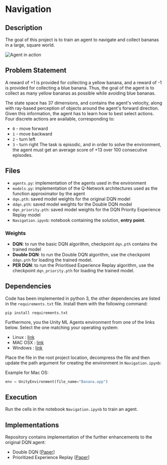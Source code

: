 [//]: # (Image References)

[image1]: https://user-images.githubusercontent.com/10624937/42135619-d90f2f28-7d12-11e8-8823-82b970a54d7e.gif "Agent in action"

# Navigation

## Description

The goal of this project is to train an agent to navigate and collect bananas in a large, square world. 


![Agent in action][image1]

## Problem Statement

A reward of +1 is provided for collecting a yellow banana, and a reward of -1 is provided 
for collecting a blue banana. Thus, the goal of the agent is to collect 
as many yellow bananas as possible while avoiding blue bananas.

The state space has 37 dimensions, and contains the agent's velocity, along
with ray-based perception of objects around the agent's forward
direction. Given this information, the agent has to learn how to best select 
actions. 
Four discrete actions are available, corresponding to: 
- `0` - move forward
- `1` - move backward
- `2` - turn left
- `3` - turn right
The task is episodic, and in order to solve the environment, the 
agent must get an average score of +13 over 100 consecutive episodes.

## Files

- `agents.py`: implementation of the agents used in the environment
- `models.py`: implementation of the Q-Network architectures used as the function approximator by the agent
- `dqn.pth`: saved model weights for the original DQN model
- `ddqn.pth`: saved model weights for the Double DQN model
- `dqn_priority.pth`: saved model weights for the DQN Priority Experience Replay model
- `Navigation.ipynb`: notebook containing the solution, **entry point**.

### Weights

- **DQN**: to run the basic DQN algorithm, checkpoint `dqn.pth` contains the trained model
- **Double DQN**: to run the Double DQN algorithm, use the checkpoint `ddqn.pth` for loading the trained model.
- **PER DQN**: to run the Prioritised Experience Replay algorithm, use the checkpoint `dqn_priority.pth` for loading the trained model.


## Dependencies
Code has been implemented in python 3,
the other dependencies are listed in the `requirements.txt` file. Install them with the following command:

```
pip install requirements.txt
```

Furthermore, you the Unity ML Agents environment from one of the links below. Select the one matching your operating system:
- Linux : [link](https://s3-us-west-1.amazonaws.com/udacity-drlnd/P1/Banana/Banana_Linux.zip)
- MAC OSX : [link](https://s3-us-west-1.amazonaws.com/udacity-drlnd/P1/Banana/Banana.app.zip)
- Windows : [link](https://s3-us-west-1.amazonaws.com/udacity-drlnd/P1/Banana/Banana_Windows_x86_64.zip)


Place the file in the root project location, decompress the file and then update the path argument for creating the environment in `Navigation.ipynb`:

Example for Mac OS:
```python
env = UnityEnvironment(file_name="Banana.app")
```

## Execution
Run the cells in the notebook `Navigation.ipynb` to train an agent.


## Implementations
Repository contains implementation of the further enhancements to the original DQN agent:

- Double DQN [[Paper](https://arxiv.org/abs/1509.06461)]
- Prioritized Experience Replay [[Paper](https://arxiv.org/abs/1511.05952)]
